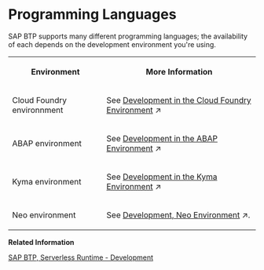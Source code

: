 <!-- loioc13bab7c106948f588e7bf5808a2ef4b -->

# Programming Languages

SAP BTP supports many different programming languages; the availability of each depends on the development environment you're using.


<table>
<tr>
<th>

Environment



</th>
<th>

More Information



</th>
</tr>
<tr>
<td>

 Cloud Foundry environnment



</td>
<td>

See [Development in the Cloud Foundry Environment](https://help.sap.com/viewer/65de2977205c403bbc107264b8eccf4b/Cloud/en-US/40a8f8f6f1724e0ca0fd2a8777f45504.html "Learn more about developing applications on the SAP BTP, Cloud Foundry environment.") :arrow_upper_right: 



</td>
</tr>
<tr>
<td>

ABAP environment



</td>
<td>

See [Development in the ABAP Environment](https://help.sap.com/viewer/65de2977205c403bbc107264b8eccf4b/Cloud/en-US/31367ef6c3e947059e0d7c1cbfcaae93.html "Learn more about developing applications in the ABAP environment.") :arrow_upper_right:



</td>
</tr>
<tr>
<td>

Kyma environment



</td>
<td>

See [Development in the Kyma Environment](https://help.sap.com/viewer/65de2977205c403bbc107264b8eccf4b/Cloud/en-US/606ec610ee4746c09d5d2bef5a85a124.html "Learn more about developing applications in the Kyma environment.") :arrow_upper_right:



</td>
</tr>
<tr>
<td>

 Neo environment



</td>
<td>

See [Development, Neo Environment](https://help.sap.com/viewer/ea72206b834e4ace9cd834feed6c0e09/Cloud/en-US/4543511443c640da94f2850f8f73dda2.html "Learn more about developing applications on the Neo environment of SAP BTP.") :arrow_upper_right:.



</td>
</tr>
</table>

**Related Information**  


[SAP BTP, Serverless Runtime - Development](https://help.sap.com/viewer/bf7b2ff68518427c85b30ac3184ad215/Cloud/en-US/e1934bfce7614872b682cae207444ef1.html)

